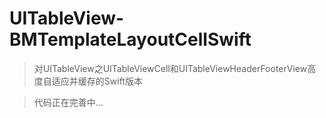 # UITableView-BMTemplateLayoutCellSwift
> 对UITableView之UITableViewCell和UITableViewHeaderFooterView高度自适应并缓存的Swift版本

> 代码正在完善中...
